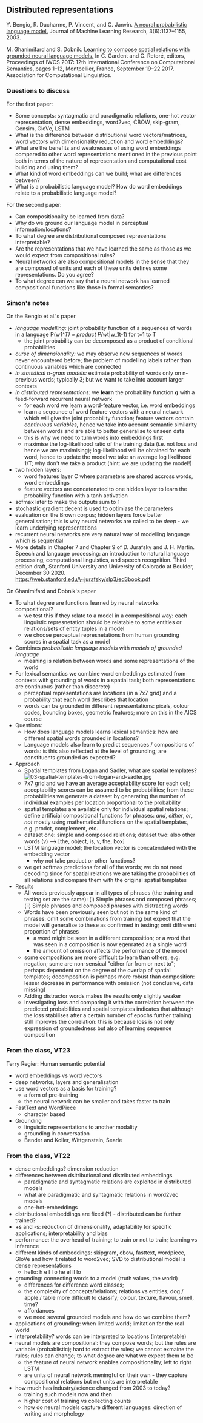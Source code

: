 ## Distributed representations

Y. Bengio, R. Ducharme, P. Vincent, and C. Janvin. [A neural probabilistic language model.](https://www.jmlr.org/papers/volume3/bengio03a/bengio03a.pdf) Journal of Machine Learning Research, 3(6):1137–1155, 2003.

M. Ghanimifard and S. Dobnik. [Learning to compose spatial relations with grounded neural language models.](https://gup.ub.gu.se/publication/257763?lang=en) In C. Gardent and C. Retoré, editors, Proceedings of IWCS 2017: 12th International Conference on Computational Semantics, pages 1–12, Montpellier, France, September 19–22 2017. Association for Computational Linguistics.

### Questions to discuss

For the first paper:

* Some concepts: syntagmatic and paradigmatic relations, one-hot vector representation, dense embeddings, word2vec, CBOW, skip-gram, Gensim, GloVe, LSTM
* What is the difference between distributional word vectors/matrices, word vectors with dimensionality reduction and word embeddings?
* What are the benefits and weaknesses of using word embeddings compared to other word representations mentioned in the previous point both in terms of the nature of representation and computational cost building and using them?
* What kind of word embeddings can we build; what are differences between?
* What is a probabilistic language model? How do word embeddings relate to a probabilistic language model?

For the second paper:

* Can compositionality be learned from data?
* Why do we ground our language model in perceptual information/locations?
* To what degree are distributional composed representations interpretable?
* Are the representations that we have learned the same as those as we would expect from compositional rules?
* Neural networks are also compositional models in the sense that they are composed of units and each of these units defines some representations. Do you agree?
* To what degree can we say that a neural network has learned compositional functions like those in formal semantics?

### Simon's notes

On the Bengio et al.'s paper

* *language modelling:* joint probability function of a sequences of words in a language P(w*1^T) = product P(w*t|w_1t-1) for t=1 to T
  * the joint probability can be decomposed as a product of conditional probabilities
* *curse of dimensionality:* we may observe new sequences of words never encountered before; the problem of modelling labels rather than continuous variables which are connected
* *in statistical n-gram models:* estimate probability of words only on n-previous words; typically 3; but we want to take into account larger contexts
* *in distributed representations:* we **learn** the probability function **g** with a feed-forward recurrent neural network
  * for each word we learn a word-feature vector, i.e. word embeddings
  * learn a seqeunce of word feature vectors with a neural network which will give the joint probability function; feature vectors contain *continuous variables*, hence we take into account semantic similarity between words and are able to better generalise to unseen data
  * this is why we need to turn words into embeddings first
  * maximise the log-likelihood ratio of the training data (i.e. not loss and hence we are maximising); log-likelihood will be obtained for each word, hence to update the model we take an average log likelihood 1/T; why don't we take a product (hint: we are updating the model!)
* two hidden layers:
  * word features layer C where parameters are shared accross words, word embeddings
  * feature vectors are concatenated to one hidden layer to learn the probability function with a tanh activation
* sofmax later to make the outputs sum to 1
* stochastic gradient decent is used to optimiase the parameters
* evaluation on the Brown corpus; hidden layers force better generalisation; this is why neural networks are called to be *deep* - we learn underlying representations
* recurrent neural networks are very natural way of modelling language which is sequential
* More details in Chapter 7 and Chapter 9 of D. Jurafsky and J. H. Martin. Speech and language processing: an introduction to natural language processing, computational linguistics, and speech recognition. Third edition draft, Stanford University and University of Colorado at Boulder, December 30 2020. <https://web.stanford.edu/>[\\\~jurafsky/slp3/ed3book.pdf](https://web.stanford.edu/%5C~jurafsky/slp3/ed3book.pdf)

On Ghanimifard and Dobnik's paper

* To what degree are functions learned by neural networks compositional?
  * we test this if they relate to a model in a compositional way: each linguistic represnetation should be relatable to some entities or relations/sets of entity tuples in a model
  * we choose perceptual represnetations from human grounding scores in a spatial task as a model
* Combines *probabilistic language models* with *models of grounded language*
  * meaning is relation between words and some representations of the world
* For lexical semantics we combine word embeddings estimated from contexts with grounding of words in a spatial task; both representations are continuous (rather than discerete)
  * perceptual representations are locations (in a 7x7 grid) and a probability that each word describes that location
  * words can be grounded in different representations: pixels, colour codes, bounding boxes, geometric features; more on this in the AICS course
* Questions:
  * How does language models learns lexical semantics: how are different spatial words grounded in locations?
  * Language models also learn to predict sequences / compositions of words: is this also reflected at the level of grounding; are constituents grounded as expected?
* Approach
  * Spatial templates from Logan and Sadler, what are spatial templates?\
    ![03-spatial-templates-from-logan-and-sadler.jpg](03-spatial-templates-from-logan-and-sadler.jpg)
  * 7x7 grid and we have an average acceptability score for each cell; acceptability scores can be assumed to be probabilities; from these probabilities we generate a dataset by generating the number of individual examples per location proportional to the probability
  * spatial templates are available only for individual spatial relations; define artificial compositional functions for phrases: *and*, *either*, *or*, *not* mostly using mathematical functions on the spatial templates, e.g. prodct, complement, etc.
  * dataset one: simple and composed relations; dataset two: also other words (v) --> [the, object, is, v, the, box]
  * LSTM language model; the location vector is concatendated with the embedding vector
    * why not take product or other functions?
  * we get softmax predictions for all of the words; we do not need decoding since for spatial relations we are taking the probabilities of all relations and compare them with the original spatial templates
* Results
  * All words previously appear in all types of phrases (the training and testing set are the same): (i) Simple phrases and composed phrases; (ii) Simple phrases and composed phrases with distracting words
  * Words have been previously seen but not in the same kind of phrases: omit some combinations from training but expect that the model will generalise to these as confirmed in testing; omit diffrerent proportion of phrases
    * a word might be seen in a different composition; or a word that was seen in a composition is now egenrated as a single word
    * the amount of omission affects the performance of the model
  * some compositions are more difficult to learn than others, e.g. negation; some are non-sensical "either far from or next to"; perhaps dependent on the degree of the overlap of spatial templates; decomposition is perhaps more robust than composition: lesser decrease in performance with omission (not conclusive, data missing)
  * Adding distractor words makes the results only slightly weaker
  * Investigating loss and comparing it with the correlation between the predicted probabilities and spatial templates indicates that although the loss stabilises after a certain number of epochs further training still improves the correlation: this is because loss is not only expression of groundedness but also of learning sequence composition

### From the class, VT23

Terry Regier: Human semantic potential

* word embeddings vs word vectors
* deep networks, layers and generalisation
* use word vectors as a basis for training?
  * a form of pre-training
  * the neural network can be smaller and takes faster to train
* FastText and WordPiece
  * character based
* Grounding
  * linguistic representations to another modality
  * grounding in conversation
  * Bender and Koller, Wittgenstein, Searle

### From the class, VT22

* dense embeddings? dimension reduction
* differences between dsitributional and distributed embeddings
  * paradigmatic and syntagmatic relations are exploited in distributed models
  * what are paradigmatic and syntagmatic relations in word2vec models
  * one-hot-embeddings
* distributional embeddings are fixed (?) - distributed can be further trained?
* \+s and -s: reduction of dimensionality, adaptability for specific applications; interpretability and bias
* performance: the overhead of training; to train or not to train; learning vs inference
* different kinds of embeddings: skipgram, cbow, fasttext, wordpiece, GloVe and how it related to word2vec; SVD to distributional model is dense representations
  * hello: h e l l o he el ll lo
* grounding: connecting words to a model (truth values, the world)
  * differences for difference word classes;
  * the complexity of concepts/relations; relations vs entities; dog / apple / table more difficult to classify; colour, texture, flavour, smell, time?
  * affordances
  * we need several grounded models and how do we combine them?
* applications of grounding: when limited world; limitation for the real world
* interpretability? words can be interpreted to locations (interpretable)
* neural models are compositional: they compose words; but the rules are variable (probablistic); hard to extract the rules; we cannot exmaine the rules; rules can change; to what degree are what we expect them to be
  * the feature of neural network enables compositionality; left to right LSTM
  * are units of neural network meningful on their own - they capture compositional relations but not units are interpretable
* how much has industry/science changed from 2003 to today?
  * training such models now and then
  * higher cost of training vs collecting counts
  * how do neural models capture different languages: direction of writing and morphology